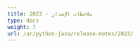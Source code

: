 ```yaml
---
title: ملاحظات الإصدار - 2023
type: docs
weight: 7
url: /ar/python-java/release-notes/2023/
---
```

